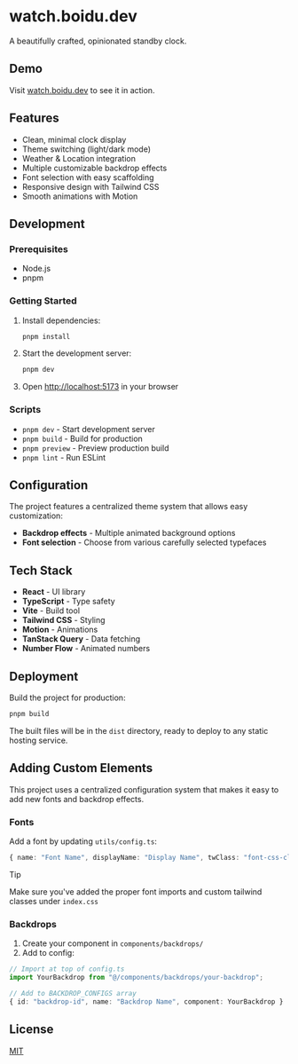 # watch.boidu.dev

A beautifully crafted, opinionated standby clock.

## Demo

Visit [watch.boidu.dev](https://watch.boidu.dev) to see it in action.

## Features

- Clean, minimal clock display
- Theme switching (light/dark mode)
- Weather & Location integration
- Multiple customizable backdrop effects
- Font selection with easy scaffolding
- Responsive design with Tailwind CSS
- Smooth animations with Motion

## Development

### Prerequisites

- Node.js
- pnpm

### Getting Started

1. Install dependencies:
   ```bash
   pnpm install
   ```

2. Start the development server:
   ```bash
   pnpm dev
   ```

3. Open [http://localhost:5173](http://localhost:5173) in your browser

### Scripts

- `pnpm dev` - Start development server
- `pnpm build` - Build for production
- `pnpm preview` - Preview production build
- `pnpm lint` - Run ESLint

## Configuration

The project features a centralized theme system that allows easy customization:

- **Backdrop effects** - Multiple animated background options
- **Font selection** - Choose from various carefully selected typefaces

## Tech Stack

- **React** - UI library
- **TypeScript** - Type safety
- **Vite** - Build tool
- **Tailwind CSS** - Styling
- **Motion** - Animations
- **TanStack Query** - Data fetching
- **Number Flow** - Animated numbers

## Deployment

Build the project for production:

```bash
pnpm build
```

The built files will be in the `dist` directory, ready to deploy to any static hosting service.

## Adding Custom Elements

This project uses a centralized configuration system that makes it easy to add new fonts and backdrop effects.

### Fonts

Add a font by updating `utils/config.ts`:

```typescript
{ name: "Font Name", displayName: "Display Name", twClass: "font-css-class" }
```

> [!TIP]
> Make sure you've added the proper font imports and custom tailwind classes under `index.css`

### Backdrops

1. Create your component in `components/backdrops/`
2. Add to config:

```typescript
// Import at top of config.ts
import YourBackdrop from "@/components/backdrops/your-backdrop";

// Add to BACKDROP_CONFIGS array
{ id: "backdrop-id", name: "Backdrop Name", component: YourBackdrop }
```

## License

[MIT](./LICENSE)
